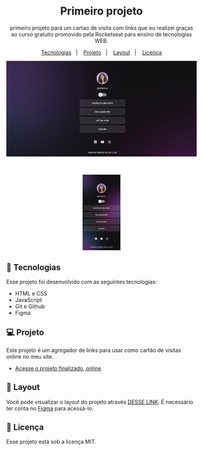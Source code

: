 <h1 align="center"> Primeiro projeto  </h1>

<p align="center">
primeiro projeto para um cartao de visita com links  que eu realizei graças ao curso gratuito  promovido pela Rocketseat para ensino de tecnologias WEB. </p>

<p align="center">
  <a href="#-tecnologias">Tecnologias</a>&nbsp;&nbsp;&nbsp;|&nbsp;&nbsp;&nbsp;
  <a href="#-projeto">Projeto</a>&nbsp;&nbsp;&nbsp;|&nbsp;&nbsp;&nbsp;
  <a href="#-layout">Layout</a>&nbsp;&nbsp;&nbsp;|&nbsp;&nbsp;&nbsp;
  <a href="#memo-licença">Licença</a>
</p>

<p align="center">
  <img alt="License" src="./assets/assets/projeto1imgdesktop.png.jpeg">
</p>

<br>

<p align="center"> 
  <img  alt="projeto DevLinks" src="./assets/assets/projeto1imgmobile.png.png" width="100">
</p>

## 🚀 Tecnologias

Esse projeto foi desenvolvido com as seguintes tecnologias:

- HTML e CSS
- JavaScript
- Git e Github
- Figma

## 💻 Projeto

Este projeto  é um agregador de links para usar como cartão de visitas online no meu site.

- [Acesse o projeto finalizado, online](https://vivianrcc.github.io/Projeto-rocketseat/)


## 🔖 Layout

Você pode visualizar o layout do projeto através [DESSE LINK](https://www.figma.com/community/file/1187422022288947321). É necessário ter conta no [Figma](https://figma.com) para acessá-lo.

## :memo: Licença

Esse projeto está sob a licença MIT.

